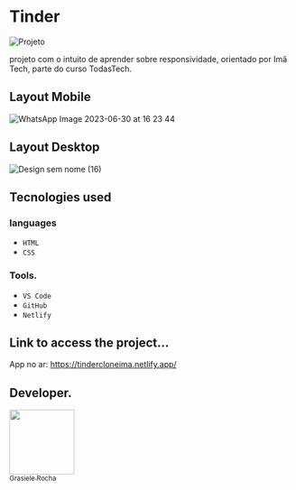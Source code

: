 # Tinder

![Projeto](https://img.shields.io/badge/project%20-%20Tinder-pink) 

projeto com o intuito de aprender sobre responsividade, orientado por Imã Tech, parte do curso TodasTech.

## Layout Mobile
![WhatsApp Image 2023-06-30 at 16 23 44](https://github.com/GrasieleRocha/Tinder/assets/104076058/94b5ef6a-cbdd-4465-89cc-c88ebbae93ce)

## Layout Desktop

![Design sem nome (16)](https://github.com/GrasieleRocha/Tinder/assets/104076058/dbbefc89-e11d-4be8-8b55-2a8cd58be0bc)

## Tecnologies used
### languages
- `HTML`
- `CSS`


### Tools.
- `VS Code`
- `GitHub`
- `Netlify`

## Link to access the project...
App no ar: https://tindercloneima.netlify.app/

## Developer.

[<img src="https://avatars.githubusercontent.com/u/104076058?v=4" width=115><br><sub>Grasiele Rocha</sub>](https://github.com/GrasieleRocha)
